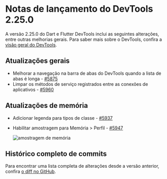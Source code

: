 # Notas de lançamento do DevTools 2.25.0

A versão 2.25.0 do Dart e Flutter DevTools inclui as seguintes
alterações, entre outras melhorias gerais. Para saber mais sobre o
DevTools, confira a [visão geral do
DevTools](https://docs.flutter.dev/tools/devtools).

## Atualizações gerais

- Melhorar a navegação na barra de abas do DevTools quando a lista de
  abas é longa - [#5875](https://github.com/flutter/devtools/pull/5875)
- Limpar os métodos de serviço registrados entre as conexões de aplicativos -
  [#5960](https://github.com/flutter/devtools/pull/5960)

## Atualizações de memória

- Adicionar legenda para tipos de classe -
  [#5937](https://github.com/flutter/devtools/pull/5937)
- Habilitar amostragem para Memória > Perfil -
  [#5947](https://github.com/flutter/devtools/pull/5947)

  ![amostragem de memória](/tools/devtools/release-notes/images-2.25.0/memory.png "amostragem_de_memória")

## Histórico completo de commits

Para encontrar uma lista completa de alterações desde a versão
anterior, confira [o diff no
GitHub](https://github.com/flutter/devtools/compare/v2.24.0...v2.25.0).
